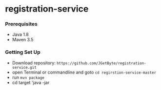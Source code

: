 # registration-service

### Prerequisites
* Java 1.8
* Maven 3.5
### Getting Set Up
* Download repository: `https://github.com/JGetByte/registration-service.git`
* open Terminal or commandline and goto `cd regirstion-service-master`
* run `mvn package`
* cd target 'java -jar <file>
